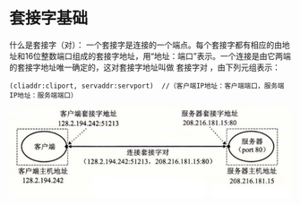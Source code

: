 # 套接字基础

什么是套接字（对）： 一个套接字是连接的一个端点。每个套接字都有相应的由地址和16位整数端口组成的套接字地址，用“地址：端口”表示。一个连接是由它两端的套接字地址唯一确定的，这对套接字地址叫做 套接字对 ，由下列元组表示：

``
(cliaddr:cliport, servaddr:servport)  //（客户端IP地址：客户端端口，服务端IP地址：服务端端口）
``

![img](image/socket1.jpg)

